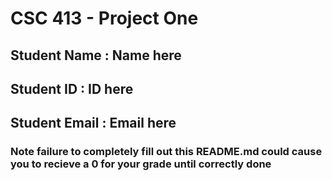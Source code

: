 # CSC 413 - Project One

## Student Name  : Name here

## Student ID    : ID here

## Student Email : Email here

### Note failure to completely fill out this README.md could cause you to recieve a  0 for your grade until correctly done
